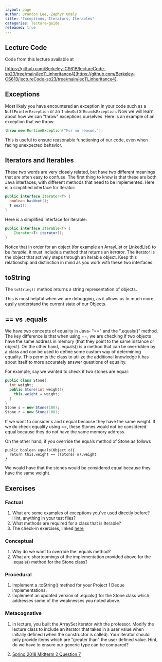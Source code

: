 ```yaml
---
layout: page
author: Brandon Lee, Zephyr Omaly
title: "Exceptions, Iterators, Iterables"
categories: lecture-guide
released: true
---
```



## Lecture Code

Code from this lecture available at

[https://github.com/Berkeley-CS61B/lectureCode-sp23/tree/main/lec11_inheritance4](https://github.com/Berkeley-CS61B/lectureCode-sp23/tree/main/lec11_inheritance4).

## Exceptions
Most likely you have encountered an exception in your code such as a `NullPointerException` or an `IndexOutOfBoundsException`.
Now we will learn about how we can "throw" exceptions ourselves.
Here is an example of an exception that we throw:
```java
throw new RuntimeException("For no reason.");
```

This is useful to ensure reasonable functioning of our code, even when facing
unexpected behavior.


<!-- *Note: Try/Catch is out of scope for now!*

Throwing exceptions is useful to notify your user of something wrong they have done. On the other hand, we can also "catch"
exceptions that happen in our code! Here is an example:
```java
try {
    dog.run()
} catch (Exception e) {
    System.out.println("Tried to run: " + e);
}
System.out.println("Hello World!");
```
There are a few key things to note. Firstly, the entirety of the `try` section is run until/if there is an exception thrown. If there never
is an exception, the entire catch block is skipped. If there is an exception, the code immediately jumps into the catch block with the
corresponding exception, and executes from there.  -->

## Iterators and Iterables
These two words are very closely related, but have two different meanings that are often easy to confuse.
The first thing to know is that these are both Java interfaces,
with different methods that need to be implemented.
Here is a simplified interface for Iterator:

```java
public interface Iterator<T> {
  boolean hasNext();
  T next();
}
```

Here is a simplified interface for Iterable:

```java
public interface Iterable<T> {
    Iterator<T> iterator();
}
```

Notice that in order for an object (for example an ArrayList or LinkedList) to be *iterable*,
it must include a method that
returns an *iterator*. The iterator is the object that actively steps
through an iterable object. Keep this relationship and distinction
in mind as you work with these two interfaces.

## toString

The `toString()` method returns a string representation of objects.

This is most helpful when we are debugging, as it allows us to much more easily
understand the current state of our Objects.

## == vs .equals
We have two concepts of equality in Java- "==" and the ".equals()" method.
The key difference is that when using ==, we are checking if two objects have the same address in memory (that they point to the same instance or object).
On the other hand, .equals() is a method that can be overridden by a class and can be used to
define some custom way of determining equality. This permits the class to utilize the additional
knowledge it has about itself to more accurately answer questions of equality.

For example, say we wanted to check if two stones are equal:
```java
public class Stone{
  int weight;
  public Stone(int weight){
    this.weight = weight;
  }
}
Stone s = new Stone(100);
Stone r = new Stone(100);
```
If we want to consider s and r equal because they have the same weight. If we do check equality using ==, these Stones would not be considered equal because they do not have the same memory address.

On the other hand, if you override the equals method of Stone as follows
```
public boolean equals(Object o){
  return this.weight == ((Stone) o).weight
}
```
We would have that the stones would be considered equal because they have the same weight.

## Exercises

### Factual

1. What are some examples of exceptions you've used directly before? Hint, anything in your test files?
2. What methods are required for a class that is Iterable?
3. The check-in exercises, linked
[here](https://docs.google.com/forms/d/e/1FAIpQLSeJwd0KZE8g9YzebUbO5xZtgyHaSu9vxsPYwzRwKLEenaQkiA/viewform?usp=sf_link)

### Conceptual

1. Why do we want to override the .equals method?
2. What are shortcomings of the implementation provided above for the .equals()
method for the Stone class?


### Procedural

1. Implement a .toString() method for your Project 1 Deque implementations.
2. Implement an updated version of .equals() for the Stone class which addresses
some of the weaknesses you noted above.

### Metacognative

1. In lecture, you built the ArraySet iterator with the professor. Modify the
lecture class to include an iterator that takes in a user value when initially
defined (when the constructor is called). Your iterator should only provide
items which are "greater than" the user defined value. Hint, do we have to ensure
our generic type can be compared?

2. [Spring 2018 Midterm 2 Question 7](https://tbp.berkeley.edu/exams/6137/download/#page=8)


